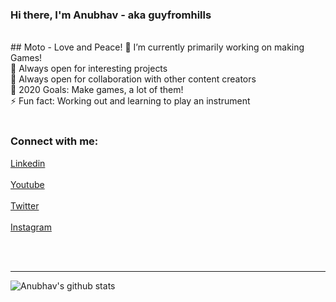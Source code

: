 ### Hi there, I'm Anubhav - aka guyfromhills 
<br/>
## Moto - Love and Peace!
🔭 I’m currently primarily working on making Games!<br/>
🌱 Always open for interesting projects <br/>
👯 Always open for collaboration with other content creators <br/>
🥅 2020 Goals: Make games, a lot of them! <br/>
⚡ Fun fact: Working out and learning to play an instrument <br/>
 
 <br/>
 
### Connect with me:
[Linkedin](https://www.linkedin.com/in/guyfromhills/)    
<br/>
[Youtube](https://www.youtube.com/channel/UCY9wK6W6rzvGNxidxC7Tgiw?view_as=subscriber) <br/>
<br/>
[Twitter](https://twitter.com/guyfromhills)   <br/>
<br/>
[Instagram](https://www.instagram.com/guyfromhills/?hl=en)  


<br/>
<br/>

---

![Anubhav's github stats](https://github-readme-stats.vercel.app/api?username=guyfromhills&show_icons=true&theme=dracula)

